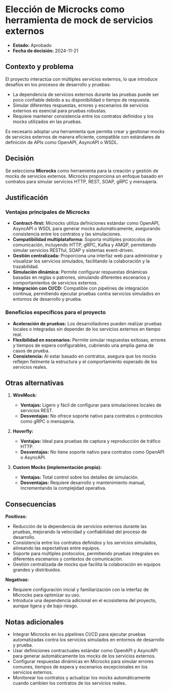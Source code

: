 # Elección de Microcks como herramienta de mock de servicios externos

- **Estado:** Aprobado  
- **Fecha de decisión:** 2024-11-21  

## Contexto y problema  

El proyecto interactúa con múltiples servicios externos, lo que introduce desafíos en los procesos de desarrollo y pruebas:  
- La dependencia de servicios externos durante las pruebas puede ser poco confiable debido a su disponibilidad o tiempo de respuesta.  
- Simular diferentes respuestas, errores y escenarios de servicios externos es esencial para pruebas robustas.  
- Requiere mantener consistencia entre los contratos definidos y los mocks utilizados en las pruebas.  

Es necesario adoptar una herramienta que permita crear y gestionar mocks de servicios externos de manera eficiente, compatible con estándares de definición de APIs como OpenAPI, AsyncAPI o WSDL.

## Decisión  

Se selecciona **Microcks** como herramienta para la creación y gestión de mocks de servicios externos. Microcks proporciona un enfoque basado en contratos para simular servicios HTTP, REST, SOAP, gRPC y mensajería.

## Justificación  

### Ventajas principales de Microcks  
- **Contract-first:** Microcks utiliza definiciones estándar como OpenAPI, AsyncAPI o WSDL para generar mocks automáticamente, asegurando consistencia entre los contratos y las simulaciones.  
- **Compatibilidad multiplataforma:** Soporta múltiples protocolos de comunicación, incluyendo HTTP, gRPC, Kafka y AMQP, permitiendo simular servicios RESTful, SOAP y sistemas event-driven.  
- **Gestión centralizada:** Proporciona una interfaz web para administrar y visualizar los servicios simulados, facilitando la colaboración y la trazabilidad.  
- **Simulación dinámica:** Permite configurar respuestas dinámicas basadas en reglas o patrones, simulando diferentes escenarios y comportamientos de servicios externos.  
- **Integración con CI/CD:** Compatible con pipelines de integración continua, permitiendo ejecutar pruebas contra servicios simulados en entornos de desarrollo y prueba.  

### Beneficios específicos para el proyecto  
- **Aceleración de pruebas:** Los desarrolladores pueden realizar pruebas locales o integradas sin depender de los servicios externos en tiempo real.  
- **Flexibilidad en escenarios:** Permite simular respuestas exitosas, errores y tiempos de espera configurables, cubriendo una amplia gama de casos de prueba.  
- **Consistencia:** Al estar basado en contratos, asegura que los mocks reflejen fielmente la estructura y el comportamiento esperado de los servicios reales.  

## Otras alternativas  

1. **WireMock:**  
   - **Ventajas:** Ligero y fácil de configurar para simulaciones locales de servicios REST.  
   - **Desventajas:** No ofrece soporte nativo para contratos o protocolos como gRPC o mensajería.  

2. **Hoverfly:**  
   - **Ventajas:** Ideal para pruebas de captura y reproducción de tráfico HTTP.  
   - **Desventajas:** No tiene soporte nativo para contratos como OpenAPI o AsyncAPI.  

3. **Custom Mocks (implementación propia):**  
   - **Ventajas:** Total control sobre los detalles de simulación.  
   - **Desventajas:** Requiere desarrollo y mantenimiento manual, incrementando la complejidad operativa.  

## Consecuencias  

**Positivas:**  
- Reducción de la dependencia de servicios externos durante las pruebas, mejorando la velocidad y confiabilidad del proceso de desarrollo.  
- Consistencia entre los contratos definidos y los servicios simulados, alineando las expectativas entre equipos.  
- Soporte para múltiples protocolos, permitiendo pruebas integrales en diferentes escenarios y contextos de comunicación.  
- Gestión centralizada de mocks que facilita la colaboración en equipos grandes y distribuidos.  

**Negativas:**  
- Requiere configuración inicial y familiarización con la interfaz de Microcks para optimizar su uso.  
- Introduce una dependencia adicional en el ecosistema del proyecto, aunque ligera y de bajo riesgo.  

## Notas adicionales  

- Integrar Microcks en los pipelines CI/CD para ejecutar pruebas automatizadas contra los servicios simulados en entornos de desarrollo y prueba.  
- Usar definiciones contractuales estándar como OpenAPI y AsyncAPI para generar automáticamente los mocks de los servicios externos.  
- Configurar respuestas dinámicas en Microcks para simular errores comunes, tiempos de espera y escenarios excepcionales en los servicios externos.  
- Monitorear los contratos y actualizar los mocks automáticamente cuando cambien los contratos de los servicios reales.  
